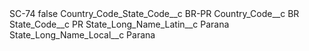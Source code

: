 <?xml version="1.0" encoding="UTF-8"?>
<CustomMetadata xmlns="http://soap.sforce.com/2006/04/metadata" xmlns:xsi="http://www.w3.org/2001/XMLSchema-instance" xmlns:xsd="http://www.w3.org/2001/XMLSchema">
    <label>SC-74</label>
    <protected>false</protected>
    <values>
        <field>Country_Code_State_Code__c</field>
        <value xsi:type="xsd:string">BR-PR</value>
    </values>
    <values>
        <field>Country_Code__c</field>
        <value xsi:type="xsd:string">BR</value>
    </values>
    <values>
        <field>State_Code__c</field>
        <value xsi:type="xsd:string">PR</value>
    </values>
    <values>
        <field>State_Long_Name_Latin__c</field>
        <value xsi:type="xsd:string">Parana</value>
    </values>
    <values>
        <field>State_Long_Name_Local__c</field>
        <value xsi:type="xsd:string">Parana</value>
    </values>
</CustomMetadata>
